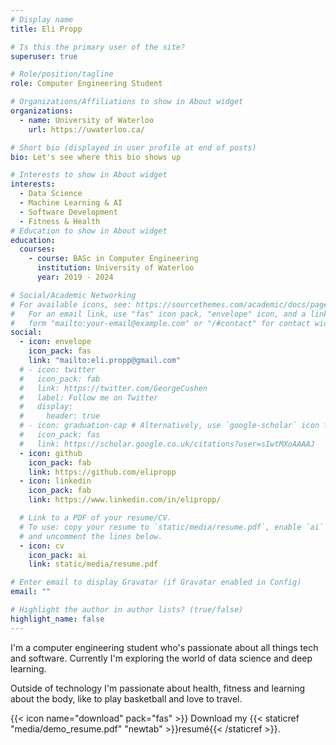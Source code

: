 ```yaml
---
# Display name
title: Eli Propp

# Is this the primary user of the site?
superuser: true

# Role/position/tagline
role: Computer Engineering Student

# Organizations/Affiliations to show in About widget
organizations:
  - name: University of Waterloo
    url: https://uwaterloo.ca/

# Short bio (displayed in user profile at end of posts)
bio: Let's see where this bio shows up

# Interests to show in About widget
interests:
  - Data Science
  - Machine Learning & AI
  - Software Development
  - Fitness & Health
# Education to show in About widget
education:
  courses:
    - course: BASc in Computer Engineering
      institution: University of Waterloo
      year: 2019 - 2024

# Social/Academic Networking
# For available icons, see: https://sourcethemes.com/academic/docs/page-builder/#icons
#   For an email link, use "fas" icon pack, "envelope" icon, and a link in the
#   form "mailto:your-email@example.com" or "/#contact" for contact widget.
social:
  - icon: envelope
    icon_pack: fas
    link: "mailto:eli.propp@gmail.com"
  # - icon: twitter
  #   icon_pack: fab
  #   link: https://twitter.com/GeorgeCushen
  #   label: Follow me on Twitter
  #   display:
  #     header: true
  # - icon: graduation-cap # Alternatively, use `google-scholar` icon from `ai` icon pack
  #   icon_pack: fas
  #   link: https://scholar.google.co.uk/citations?user=sIwtMXoAAAAJ
  - icon: github
    icon_pack: fab
    link: https://github.com/elipropp
  - icon: linkedin
    icon_pack: fab
    link: https://www.linkedin.com/in/elipropp/

  # Link to a PDF of your resume/CV.
  # To use: copy your resume to `static/media/resume.pdf`, enable `ai` icons in `params.toml`,
  # and uncomment the lines below.
  - icon: cv
    icon_pack: ai
    link: static/media/resume.pdf

# Enter email to display Gravatar (if Gravatar enabled in Config)
email: ""

# Highlight the author in author lists? (true/false)
highlight_name: false
---
```


I'm a computer engineering student who's passionate about all things tech and software. Currently I'm exploring the world of data science and deep learning.

Outside of technology I'm passionate about health, fitness and learning about the body, like to play basketball and love to travel.

{{< icon name="download" pack="fas" >}} Download my {{< staticref "media/demo_resume.pdf" "newtab" >}}resumé{{< /staticref >}}.
